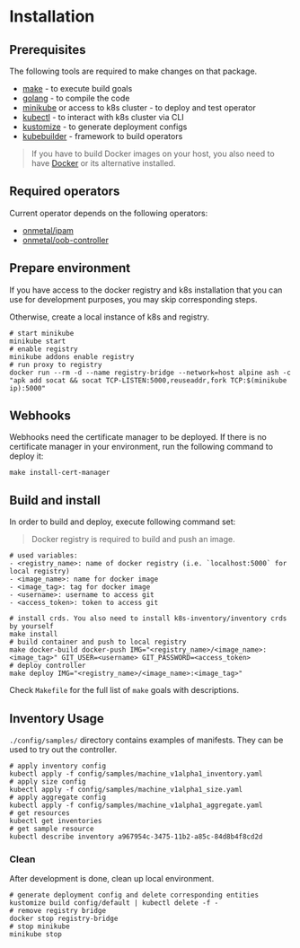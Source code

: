 # Installation

## Prerequisites
The following tools are required to make changes on that package.

- [make](https://www.gnu.org/software/make/) - to execute build goals
- [golang](https://golang.org/) - to compile the code
- [minikube](https://minikube.sigs.k8s.io/) or access to k8s cluster - to deploy and test operator
- [kubectl](https://kubernetes.io/docs/tasks/tools/install-kubectl/) - to interact with k8s cluster via CLI
- [kustomize](https://kustomize.io/) - to generate deployment configs
- [kubebuilder](https://book.kubebuilder.io) - framework to build operators

 > If you have to build Docker images on your host,
you also need to have [Docker](https://www.docker.com/) or its alternative installed.

## Required operators
Current operator depends on the following operators:
- [onmetal/ipam](https://github.com/onmetal/ipam)
- [onmetal/oob-controller](https://github.com/onmetal/oob-controller)


## Prepare environment
If you have access to the docker registry and k8s installation that you can use for development purposes, you may skip corresponding steps. 

Otherwise, create a local instance of k8s and registry.

    # start minikube
    minikube start
    # enable registry
    minikube addons enable registry
    # run proxy to registry
    docker run --rm -d --name registry-bridge --network=host alpine ash -c "apk add socat && socat TCP-LISTEN:5000,reuseaddr,fork TCP:$(minikube ip):5000"

## Webhooks
Webhooks need the certificate manager to be deployed. If there is no certificate manager in your environment, run the following 
command to deploy it:

    make install-cert-manager

## Build and install
In order to build and deploy, execute following command set:

> Docker registry is required to build and push an image.

    # used variables:
    - <registry_name>: name of docker registry (i.e. `localhost:5000` for local registry)
    - <image_name>: name for docker image
    - <image_tag>: tag for docker image
    - <username>: username to access git
    - <access_token>: token to access git
    
    # install crds. You also need to install k8s-inventory/inventory crds by yourself
    make install
    # build container and push to local registry
    make docker-build docker-push IMG="<registry_name>/<image_name>:<image_tag>" GIT_USER=<username> GIT_PASSWORD=<access_token>
    # deploy controller
    make deploy IMG="<registry_name>/<image_name>:<image_tag>"

Check `Makefile` for the full list of `make` goals with descriptions.

## Inventory Usage

`./config/samples/` directory contains examples of manifests. They can be used to try out the controller.

    # apply inventory config
    kubectl apply -f config/samples/machine_v1alpha1_inventory.yaml
    # apply size config
    kubectl apply -f config/samples/machine_v1alpha1_size.yaml
    # apply aggregate config
    kubectl apply -f config/samples/machine_v1alpha1_aggregate.yaml
    # get resources
    kubectl get inventories
    # get sample resource
    kubectl describe inventory a967954c-3475-11b2-a85c-84d8b4f8cd2d

### Clean

After development is done, clean up local environment.

    # generate deployment config and delete corresponding entities
    kustomize build config/default | kubectl delete -f -
    # remove registry bridge
    docker stop registry-bridge
    # stop minikube
    minikube stop
